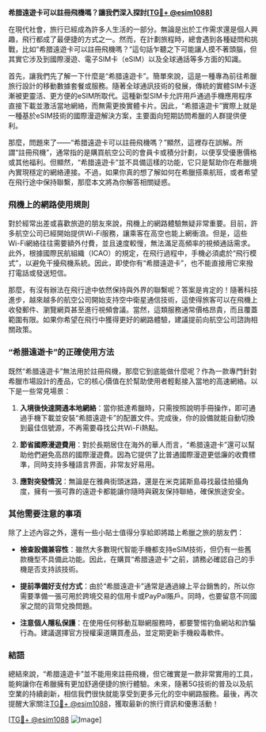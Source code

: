 **希腊遠遊卡可以註冊飛機嗎？讓我們深入探討[[TG💪+ @esim1088](https://t.me/s/esim1088)]**

在現代社會，旅行已經成為許多人生活的一部分。無論是出於工作需求還是個人興趣，飛行都成了最便捷的方式之一。然而，在計劃旅程時，總會遇到各種疑問和挑戰，比如“希腊遠遊卡可以註冊飛機嗎？”這句話乍聽之下可能讓人摸不著頭腦，但其實它涉及到國際漫遊、電子SIM卡（eSIM）以及全球通話等多方面的知識。

首先，讓我們先了解一下什麼是“希腊遠遊卡”。簡單來說，這是一種專為前往希臘旅行設計的移動數據套餐或服務。隨著全球通訊技術的發展，傳統的實體SIM卡逐漸被更靈活、更方便的eSIM所取代。這種新型SIM卡允許用戶通過手機應用程序直接下載並激活當地網絡，而無需更換實體卡片。因此，“希腊遠遊卡”實際上就是一種基於eSIM技術的國際漫遊解決方案，主要面向短期訪問希臘的人群提供便利。

那麼，問題來了——“希腊遠遊卡可以註冊飛機嗎？”顯然，這裡存在誤解。所謂“註冊飛機”，通常指的是購買航空公司的會員卡或積分計劃，以便享受優惠價格或其他福利。但顯然，“希腊遠遊卡”並不具備這樣的功能，它只是幫助你在希臘境內實現穩定的網絡連接。不過，如果你真的想了解如何在希臘搭乘航班，或者希望在飛行途中保持聯繫，那麼本文將為你解答相關疑惑。

### 飛機上的網路使用規則

對於經常出差或喜歡旅遊的朋友來說，飛機上的網路體驗無疑非常重要。目前，許多航空公司已經開始提供Wi-Fi服務，讓乘客在高空也能上網衝浪。但是，這些Wi-Fi網絡往往需要額外付費，並且速度較慢，無法滿足高頻率的視頻通話需求。此外，根據國際民航組織（ICAO）的規定，在飛行過程中，手機必須處於“飛行模式”，以避免干擾飛機系統。因此，即使你有“希腊遠遊卡”，也不能直接用它來撥打電話或發送短信。

那麼，有沒有辦法在飛行途中依然保持與外界的聯繫呢？答案是肯定的！隨著科技進步，越來越多的航空公司開始支持空中衛星通信技術，這使得旅客可以在飛機上收發郵件、瀏覽網頁甚至進行視頻會議。當然，這類服務通常價格昂貴，而且覆蓋範圍有限。如果你希望在飛行中獲得更好的網路體驗，建議提前向航空公司諮詢相關政策。

### “希腊遠遊卡”的正確使用方法

既然“希腊遠遊卡”無法用於註冊飛機，那麼它到底能做什麼呢？作為一款專門針對希臘市場設計的產品，它的核心價值在於幫助使用者輕鬆接入當地的高速網絡。以下是一些常見場景：

1. **入境後快速開通本地網絡**：當你抵達希臘時，只需按照說明手冊操作，即可通過手機下載並安裝“希腊遠遊卡”的配置文件。完成後，你的設備就能自動切換到最佳信號源，不再需要尋找公共Wi-Fi熱點。
   
2. **節省國際漫遊費用**：對於長期居住在海外的華人而言，“希腊遠遊卡”還可以幫助他們避免高昂的國際漫遊費。因為它提供了比普通國際漫遊更低廉的收費標準，同時支持多種語言界面，非常友好易用。

3. **應對突發情況**：無論是在雅典街頭迷路，還是在米克諾斯島尋找最佳拍攝角度，擁有一張可靠的遠遊卡都能讓你隨時與親友保持聯絡，確保旅途安全。

### 其他需要注意的事項

除了上述內容之外，還有一些小貼士值得分享給即將踏上希臘之旅的朋友們：

- **檢查設備兼容性**：雖然大多數現代智能手機都支持eSIM技術，但仍有一些舊款機型不具備此功能。因此，在購買“希腊遠遊卡”之前，請務必確認自己的手機是否支持該技術。
  
- **提前準備好支付方式**：由於“希腊遠遊卡”通常是通過線上平台銷售的，所以你需要準備一張可用於跨境交易的信用卡或PayPal賬戶。同時，也要留意不同國家之間的貨幣兌換問題。

- **注意個人隱私保護**：在使用任何移動互聯網服務時，都要警惕钓鱼網站和詐騙行為。建議選擇官方授權渠道購買產品，並定期更新手機殺毒軟件。

### 結語

總結來說，“希腊遠遊卡”並不能用來註冊飛機，但它確實是一款非常實用的工具，能夠讓你在希臘擁有更加舒適便捷的旅行體驗。未來，隨著5G技術的普及以及航空業的持續創新，相信我們很快就能享受到更多元化的空中網路服務。最後，再次提醒大家關注[TG💪+ @esim1088](https://t.me/s/esim1088)，獲取最新的旅行資訊和優惠活動！

[[TG💪+ @esim1088](https://t.me/s/esim1088) ![Image](https://i.postimg.cc/4NQfJmqS/Snipaste-2025-05-13-00-14-12.png)]